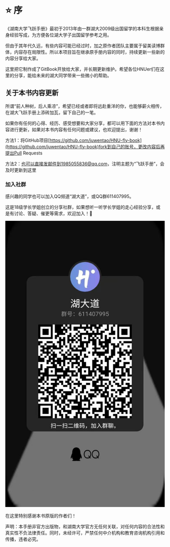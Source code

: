 # ⭐ 序

&#x20;   《湖南大学飞跃手册》最初于2013年由一群湖大2009级出国留学的本科生根据亲身经验写成，为方便各位湖大学子出国留学参考之用。

&#x20;   但由于其年代久远，有些内容可能已经过时，加之原作者团队主要属于留美读博群体，内容存在局限性。所以本项目旨在继承原手册内容的同时，持续更新一些新的内容分享给大家。

&#x20;   这里把它制作成了GitBook开放给大家，并长期更新维护。希望各位HNUer们在这里的分享，能给未来的湖大同学带来一些微小的帮助。

## &#x20;关于本书内容更新

&#x20;  &#x20;

&#x20;   所谓“前人种树，后人乘凉”，希望已经或者即将远赴重洋的你，也能够薪火相传，在湖大飞跃手册上添砖加瓦，留下自己的一笔。

&#x20;   如果你有任何的心得、经历、感受想要和大家分享，都可以用下面的方法对本书内容进行更新，如果对本书内容有任何问题或建议，也欢迎提出，谢谢！



方法1：将GitHub项目[https://github.com/juwentao/HNU-fly-book](https://github.com/juwentao/HNU-fly-book)fork到自己的账号，更改内容后再提出Pull Requests

方法2：也可以直接发邮件到1985055836@qq.com，注明主题为“飞跃手册”，会及时更新到这里

&#x20;

### 加入社群

感兴趣的同学也可以加入QQ频道“湖大道”，或QQ群611407995。

这是18级学长学姐创立的分享社群，如果想听一听学长学姐的走心经验分享，或是有讨论、答疑、催更等需求，欢迎加入！:tada:

<img src=".gitbook/assets/b5df883375a947ec529c20e3684993b (1).jpg" alt="" data-size="original">



在这里特别感谢本书原版的作者们！

声明：本手册非官方出版物，和湖南大学官方无任何关联，对任何内容的合法性和真实性不负法律责任。同时，未经许可，严禁任何中介机构和教育咨询机构引用和传播，违者必究。
